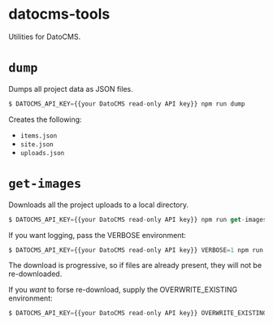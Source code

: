 # datocms-tools

Utilities for DatoCMS.

# `dump`

Dumps all project data as JSON files.

```js
$ DATOCMS_API_KEY={{your DatoCMS read-only API key}} npm run dump
```

Creates the following:

* `items.json`
* `site.json`
* `uploads.json`

# `get-images`

Downloads all the project uploads to a local directory.

```js
$ DATOCMS_API_KEY={{your DatoCMS read-only API key}} npm run get-images {{output path}}
```

If you want logging, pass the VERBOSE environment:

```js
$ DATOCMS_API_KEY={{your DatoCMS read-only API key}} VERBOSE=1 npm run get-images {{output path}}
```

The download is progressive, so if files are already present,
they will not be re-downloaded.

If you *want* to forse re-download, supply the OVERWRITE_EXISTING environment:

```js
$ DATOCMS_API_KEY={{your DatoCMS read-only API key}} OVERWRITE_EXISTING=1 npm run get-images {{output path}}
```
